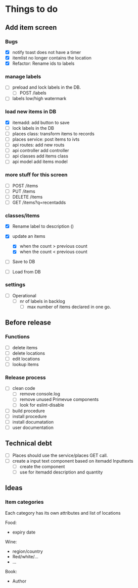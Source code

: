 # Things to do

## Add item screen

### Bugs

- [x] notify toast does not have a timer
- [x] itemlist no longer contains the location
- [x] Refactor: Rename ids to labels

### manage labels

- [ ] preload and lock labels in the DB.
  - [ ] POST /labels
- [ ] labels low/high watermark

### load new items in DB

- [x] itemadd: add button to save
- [ ] lock labels in the DB
- [ ] places class: transform items to records
- [ ] places service: post items to ivts
- [ ] api routes: add new routs
- [ ] api controller add controller
- [ ] api classes add items class
- [ ] api model add items model

### more stuff for this screen

- [ ] POST /items
- [ ] PUT /items
- [ ] DELETE /items
- [ ] GET /items?q=recentadds

### classes/items

- [x] Rename label to description ()
- [x] update an items

  - [x] when the count > previous count
  - [x] when the count < previous count
- [ ] Save to DB
- [ ] Load from DB

### settings

- [ ] Operational
  - [ ] nr of labels in backlog
    - [ ] max number of items declared in one go.

## Before release

### Functions

- [ ] delete items
- [ ] delete locations
- [ ] edit locations
- [ ] lookup items

### Release process

- [ ] clean code
  - [ ] remove console.log
  - [ ] remove unused Primevue components
  - [ ] look for eslint-disable
- [ ] build procedure
- [ ] install procedure
- [ ] install documatation
- [ ] user documentation

## Technical debt

- [ ] Places should use the service/places GET call.
- [ ] create a input text component based on itemadd Inputtexts
  - [ ] create the component
  - [ ] use for itemadd description and quantity

## Ideas

### Item categories

Each category has its own attributes and list of locations

Food:

- expiry date
  
Wine:

- region/country
- Red/white/...
- ...

Book:

- Author

